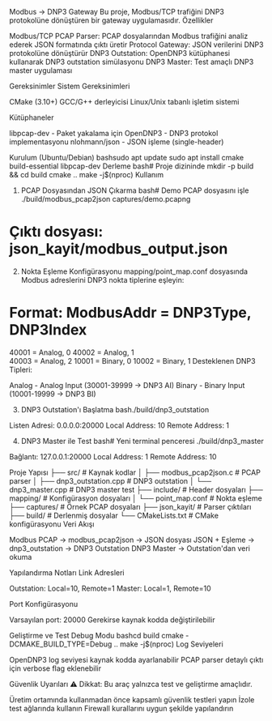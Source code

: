 Modbus → DNP3 Gateway
Bu proje, Modbus/TCP trafiğini DNP3 protokolüne dönüştüren bir gateway uygulamasıdır.
Özellikler

Modbus/TCP PCAP Parser: PCAP dosyalarından Modbus trafiğini analiz ederek JSON formatında çıktı üretir
Protocol Gateway: JSON verilerini DNP3 protokolüne dönüştürür
DNP3 Outstation: OpenDNP3 kütüphanesi kullanarak DNP3 outstation simülasyonu
DNP3 Master: Test amaçlı DNP3 master uygulaması

Gereksinimler
Sistem Gereksinimleri

CMake (3.10+)
GCC/G++ derleyicisi
Linux/Unix tabanlı işletim sistemi

Kütüphaneler

libpcap-dev - Paket yakalama için
OpenDNP3 - DNP3 protokol implementasyonu
nlohmann/json - JSON işleme (single-header)

Kurulum (Ubuntu/Debian)
bashsudo apt update
sudo apt install cmake build-essential libpcap-dev
Derleme
bash# Proje dizininde
mkdir -p build && cd build
cmake ..
make -j$(nproc)
Kullanım
1. PCAP Dosyasından JSON Çıkarma
bash# Demo PCAP dosyasını işle
./build/modbus_pcap2json captures/demo.pcapng

# Çıktı dosyası: json_kayit/modbus_output.json
2. Nokta Eşleme Konfigürasyonu
mapping/point_map.conf dosyasında Modbus adreslerini DNP3 nokta tiplerine eşleyin:
# Format: ModbusAddr = DNP3Type, DNP3Index
40001 = Analog, 0
40002 = Analog, 1  
40003 = Analog, 2
10001 = Binary, 0
10002 = Binary, 1
Desteklenen DNP3 Tipleri:

Analog - Analog Input (30001-39999 → DNP3 AI)
Binary - Binary Input (10001-19999 → DNP3 BI)

3. DNP3 Outstation'ı Başlatma
bash./build/dnp3_outstation

Listen Adresi: 0.0.0.0:20000
Local Address: 10
Remote Address: 1

4. DNP3 Master ile Test
bash# Yeni terminal penceresi
./build/dnp3_master

Bağlantı: 127.0.0.1:20000
Local Address: 1
Remote Address: 10

Proje Yapısı
├── src/                    # Kaynak kodlar
│   ├── modbus_pcap2json.c     # PCAP parser
│   ├── dnp3_outstation.cpp    # DNP3 outstation
│   └── dnp3_master.cpp        # DNP3 master test
├── include/                # Header dosyaları
├── mapping/                # Konfigürasyon dosyaları
│   └── point_map.conf         # Nokta eşleme
├── captures/               # Örnek PCAP dosyaları
├── json_kayit/            # Parser çıktıları
├── build/                 # Derlenmiş dosyalar
└── CMakeLists.txt         # CMake konfigürasyonu
Veri Akışı

Modbus PCAP → modbus_pcap2json → JSON dosyası
JSON + Eşleme → dnp3_outstation → DNP3 Outstation
DNP3 Master → Outstation'dan veri okuma

Yapılandırma Notları
Link Adresleri

Outstation: Local=10, Remote=1
Master: Local=1, Remote=10

Port Konfigürasyonu

Varsayılan port: 20000
Gerekirse kaynak kodda değiştirilebilir

Geliştirme ve Test
Debug Modu
bashcd build
cmake -DCMAKE_BUILD_TYPE=Debug ..
make -j$(nproc)
Log Seviyeleri

OpenDNP3 log seviyesi kaynak kodda ayarlanabilir
PCAP parser detaylı çıktı için verbose flag eklenebilir

Güvenlik Uyarıları
⚠️ Dikkat: Bu araç yalnızca test ve geliştirme amaçlıdır.

Üretim ortamında kullanmadan önce kapsamlı güvenlik testleri yapın
İzole test ağlarında kullanın
Firewall kurallarını uygun şekilde yapılandırın
